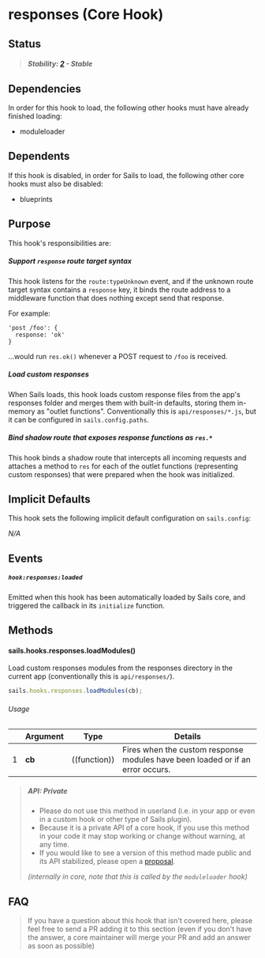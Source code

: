 # responses (Core Hook)

## Status

> ##### Stability: [2](https://github.com/balderdashy/sails-docs/blob/master/contributing/stability-index.md) - Stable


## Dependencies

In order for this hook to load, the following other hooks must have already finished loading:

- moduleloader



## Dependents

If this hook is disabled, in order for Sails to load, the following other core hooks must also be disabled:

- blueprints



## Purpose

This hook's responsibilities are:


##### Support `response` route target syntax

This hook listens for the `route:typeUnknown` event, and if the unknown route target syntax contains a `response` key, it binds the route address to a middleware function that does nothing except send that response.

For example:

```
'post /foo': {
  response: 'ok'
}
```

...would run `res.ok()` whenever a POST request to `/foo` is received.


##### Load custom responses

When Sails loads, this hook loads custom response files from the app's responses folder and merges them with built-in defaults, storing them in-memory as "outlet functions".  Conventionally this is `api/responses/*.js`, but it can be configured in `sails.config.paths`.


##### Bind shadow route that exposes response functions as `res.*`

This hook binds a shadow route that intercepts all incoming requests and attaches a method to `res` for each of the outlet functions (representing custom responses) that were prepared when the hook was initialized.



## Implicit Defaults

This hook sets the following implicit default configuration on `sails.config`:

_N/A_



## Events

##### `hook:responses:loaded`

Emitted when this hook has been automatically loaded by Sails core, and triggered the callback in its `initialize` function.



## Methods


#### sails.hooks.responses.loadModules()

Load custom responses modules from the responses directory in the current app (conventionally this is `api/responses/`).

```javascript
sails.hooks.responses.loadModules(cb);
```


###### Usage


|     |          Argument           | Type                | Details
| --- | --------------------------- | ------------------- | ----------------------------------------------------------------------------------
| 1   |        **cb**               | ((function))        | Fires when the custom response modules have been loaded or if an error occurs.


> ##### API: Private
> - Please do not use this method in userland (i.e. in your app or even in a custom hook or other type of Sails plugin).
> - Because it is a private API of a core hook, if you use this method in your code it may stop working or change without warning, at any time.
> - If you would like to see a version of this method made public and its API stabilized, please open a [proposal](https://github.com/balderdashy/sails/blob/master/CONTRIBUTING.md#v-proposing-features-and-enhancements).
>
> _(internally in core, note that this is called by the `moduleloader` hook)_



## FAQ

> If you have a question about this hook that isn't covered here, please feel free to send a PR adding it to this section (even if you don't have the answer, a core maintainer will merge your PR and add an answer as soon as possible)
